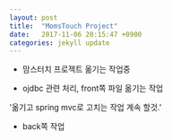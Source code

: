```yaml
---
layout: post
title:  "MomsTouch Project"
date:   2017-11-06 20:15:47 +0900
categories: jekyll update
---
```


- 맘스터치 프로젝트 옮기는 작업중  

- ojdbc 관련 처리, front쪽 파일 옮기는 작업  




'옮기고 spring mvc로 고치는 작업 계속 할것.'  

- back쪽 작업 
